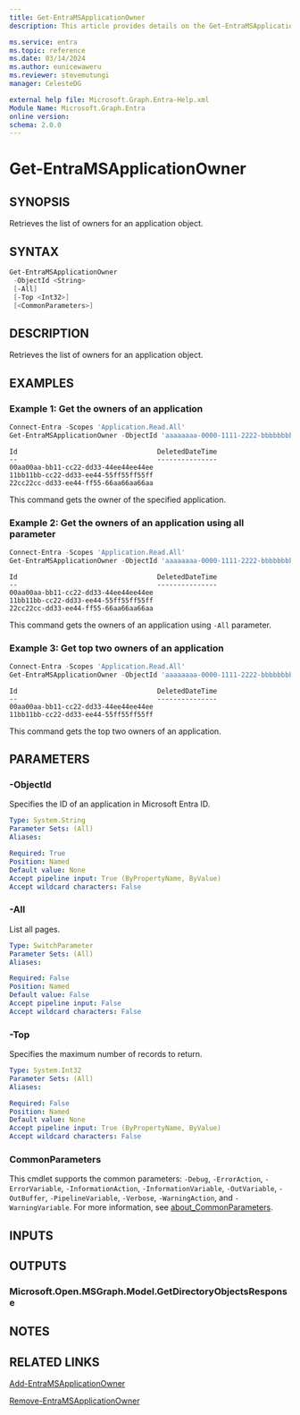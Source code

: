 ```yaml
---
title: Get-EntraMSApplicationOwner
description: This article provides details on the Get-EntraMSApplicationOwner command.

ms.service: entra
ms.topic: reference
ms.date: 03/14/2024
ms.author: eunicewaweru
ms.reviewer: stevemutungi
manager: CelesteDG

external help file: Microsoft.Graph.Entra-Help.xml
Module Name: Microsoft.Graph.Entra
online version:
schema: 2.0.0
---
```


# Get-EntraMSApplicationOwner

## SYNOPSIS

Retrieves the list of owners for an application object.

## SYNTAX

```powershell
Get-EntraMSApplicationOwner 
 -ObjectId <String> 
 [-All] 
 [-Top <Int32>] 
 [<CommonParameters>]
```

## DESCRIPTION

Retrieves the list of owners for an application object.

## EXAMPLES

### Example 1: Get the owners of an application

```powershell
Connect-Entra -Scopes 'Application.Read.All'
Get-EntraMSApplicationOwner -ObjectId 'aaaaaaaa-0000-1111-2222-bbbbbbbbbbbb'
```

```output
Id                                   DeletedDateTime
--                                   ---------------
00aa00aa-bb11-cc22-dd33-44ee44ee44ee
11bb11bb-cc22-dd33-ee44-55ff55ff55ff
22cc22cc-dd33-ee44-ff55-66aa66aa66aa
```

This command gets the owner of the specified application.  

### Example 2: Get the owners of an application using all parameter

```powershell
Connect-Entra -Scopes 'Application.Read.All'
Get-EntraMSApplicationOwner -ObjectId 'aaaaaaaa-0000-1111-2222-bbbbbbbbbbbb' -All 
```

```output
Id                                   DeletedDateTime
--                                   ---------------
00aa00aa-bb11-cc22-dd33-44ee44ee44ee
11bb11bb-cc22-dd33-ee44-55ff55ff55ff
22cc22cc-dd33-ee44-ff55-66aa66aa66aa
```

This command gets the owners of an application using `-All` parameter.  

### Example 3: Get top two owners of an application

```powershell
Connect-Entra -Scopes 'Application.Read.All'
Get-EntraMSApplicationOwner -ObjectId 'aaaaaaaa-0000-1111-2222-bbbbbbbbbbbb' -Top 2
```

```output
Id                                   DeletedDateTime
--                                   ---------------
00aa00aa-bb11-cc22-dd33-44ee44ee44ee
11bb11bb-cc22-dd33-ee44-55ff55ff55ff
```

This command gets the top two owners of an application.  

## PARAMETERS

### -ObjectId

Specifies the ID of an application in Microsoft Entra ID.

```yaml
Type: System.String
Parameter Sets: (All)
Aliases:

Required: True
Position: Named
Default value: None
Accept pipeline input: True (ByPropertyName, ByValue)
Accept wildcard characters: False
```

### -All

List all pages.

```yaml
Type: SwitchParameter
Parameter Sets: (All)
Aliases:

Required: False
Position: Named
Default value: False
Accept pipeline input: False
Accept wildcard characters: False
```
### -Top

Specifies the maximum number of records to return.

```yaml
Type: System.Int32
Parameter Sets: (All)
Aliases:

Required: False
Position: Named
Default value: None
Accept pipeline input: True (ByPropertyName, ByValue)
Accept wildcard characters: False
```

### CommonParameters

This cmdlet supports the common parameters: `-Debug`, `-ErrorAction`, `-ErrorVariable`, `-InformationAction`, `-InformationVariable`, `-OutVariable`, `-OutBuffer`, `-PipelineVariable`, `-Verbose`, `-WarningAction`, and `-WarningVariable`. For more information, see [about_CommonParameters](https://go.microsoft.com/fwlink/?LinkID=113216).

## INPUTS

## OUTPUTS

### Microsoft.Open.MSGraph.Model.GetDirectoryObjectsResponse

## NOTES

## RELATED LINKS

[Add-EntraMSApplicationOwner](Add-EntraMSApplicationOwner.md)

[Remove-EntraMSApplicationOwner](Remove-EntraMSApplicationOwner.md)